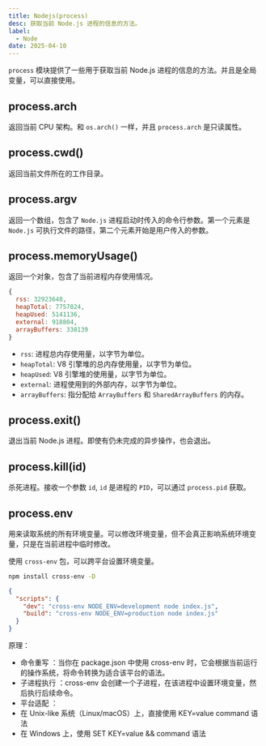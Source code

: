 ```yaml
---
title: Nodejs(process)
desc: 获取当前 Node.js 进程的信息的方法。
label:
  - Node
date: 2025-04-10
---
```


`process` 模块提供了一些用于获取当前 Node.js 进程的信息的方法。并且是全局变量，可以直接使用。

## process.arch

返回当前 CPU 架构。和 `os.arch()` 一样，并且 `process.arch` 是只读属性。

## process.cwd()

返回当前文件所在的工作目录。

## process.argv

返回一个数组，包含了 `Node.js` 进程启动时传入的命令行参数。第一个元素是 `Node.js` 可执行文件的路径，第二个元素开始是用户传入的参数。

## process.memoryUsage()

返回一个对象，包含了当前进程内存使用情况。

```javascript
{
  rss: 32923648,
  heapTotal: 7757824,
  heapUsed: 5141136,
  external: 918804,
  arrayBuffers: 338139
}
```

- `rss`: 进程总内存使用量，以字节为单位。
- `heapTotal`: V8 引擎堆的总内存使用量，以字节为单位。
- `heapUsed`: V8 引擎堆的使用量，以字节为单位。
- `external`: 进程使用到的外部内存，以字节为单位。
- `arrayBuffers`: 指分配给 `ArrayBuffers` 和 `SharedArrayBuffers` 的内存。

## process.exit()

退出当前 Node.js 进程。即使有仍未完成的异步操作，也会退出。

## process.kill(id)

杀死进程。接收一个参数 `id`, `id` 是进程的 `PID`，可以通过 `process.pid` 获取。

## process.env

用来读取系统的所有环境变量。可以修改环境变量，但不会真正影响系统环境变量，只是在当前进程中临时修改。

使用 `cross-env` 包，可以跨平台设置环境变量。

```bash
npm install cross-env -D
```

```json
{
  "scripts": {
    "dev": "cross-env NODE_ENV=development node index.js",
    "build": "cross-env NODE_ENV=production node index.js"
  }
}
```

原理：

- 命令重写 ​​：当你在 package.json 中使用 cross-env 时，它会根据当前运行的操作系统，将命令转换为适合该平台的语法。
- 子进程执行 ​​：cross-env 会创建一个子进程，在该进程中设置环境变量，然后执行后续命令。
- 平台适配 ​​：
- 在 Unix-like 系统（Linux/macOS）上，直接使用 KEY=value command 语法
- 在 Windows 上，使用 SET KEY=value && command 语法
